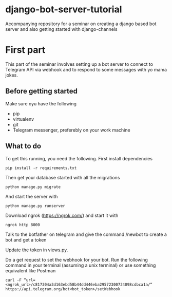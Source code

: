 # django-bot-server-tutorial

Accompanying repository for a seminar on creating a django based bot server and also getting started with django-channels

# First part

This part of the seminar involves setting up a bot server to connect to Telegram API via webhook and to respond to some messages with yo mama jokes.

## Before getting started

Make sure oyu have the following

- pip
- virtualenv
- git
- Telegram messenger, preferebly on your work machine

## What to do

To get this running, you need the following. First install dependencies

`pip install -r requirements.txt`

Then get your database started with all the migrations

`python manage.py migrate`

And start the server with 

`python manage.py runserver`

Download ngrok (https://ngrok.com/) and start it with 

`ngrok http 8000`

Talk to the botfather on telegram and give the command /newbot to create a bot and get a token

Update the token in views.py.

Do a get request to set the webhook for your bot. 
Run the following command in your terminal (assuming a unix terminal) or use something equivalent like Postman

`curl -F “url=<ngrok_url>/c817304a3d163ebd58b44dd446eba29572300724098cdbca1a/“ https://api.telegram.org/bot<bot_token>/setWebhook`

